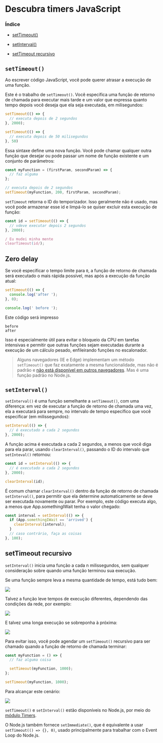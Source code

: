 # Descubra timers JavaScript

### Índice

- [setTimeout()]()

- [setInterval()]()

- [setTimeout recursivo]()

## `setTimeout()`

Ao escrever código JavaScript, você pode querer atrasar a execução de uma função.

Este é o trabalho de `setTimeout()`. Você especifica uma função de retorno de chamada para executar mais tarde e um valor que expressa quanto tempo depois você deseja que ela seja executada, em milisegundos:

```js
setTimeout(() => {
  // executa depois de 2 segundos
}, 2000);

setTimeout(() => {
  // executa depois de 50 milisegundos
}, 50)
```

Essa sintaxe define uma nova função. Você pode chamar qualquer outra função que desejar ou pode passar um nome de função existente e um conjunto de parâmetros:

```js
const myFunction = (firstParam, secondParam) => {
  // faz alguma
};

// executa depois de 2 segundos
setTimeout(myFunction, 200, firstParam, secondParam);
```

`setTimeout` retorna o ID do temporizador. Isso geralmente não é usado, mas você pode armazenar esse id e limpá-lo se quiser excluir esta execução de função:

```js
const id = setTimeout(() => {
  // vdeve executar depois 2 segundos
}, 2000);

/ Eu mudei minha mente
clearTimeout(id/);
```

## Zero delay

Se você especificar o tempo limite para `0`, a função de retorno de chamada será executado o mais rápida possível, mas após a execução da função atual:

```js
setTimeout(() => {
  console.log('after ');
}, 0);

console.log(' before ');
```

Este código será impresso

```
before
after
```

Isso é especialmente útil para evitar o bloqueio da CPU em tarefas intensivas e permitir que outras funções sejam executadas durante a execução de um cálculo pesado, enfileirando funções no escalonador.

> Alguns navegadores (IE e Edge) implementam um método `setTimeout()` que faz exatamente a mesma funcionalidade, mas não é padrão e [não está disponível em outros navegadores](https://caniuse.com/setimmediate). Mas é uma função padrão no Node.js.

## `setInterval()`

`setInterval()` é uma função semelhante a `setTimeout()`, com uma diferença: em vez de executar a função de retorno de chamada uma vez, ela a executará para sempre, no intervalo de tempo específico que você especificar (em milissegundos):

```js
setInterval(() => {
  // é executado a cada 2 segundos
}, 2000);
```

A função acima é executada a cada 2 segundos, a menos que você diga para ela parar, usando `clearInterval()`, passando o ID do intervalo que `setInteval()` retornou:

```js
const id = setInterval(() => {
  // é executado a cada 2 segundos
}, 2000);

clearInterval(id);
```

É comum chamar `clearInterval()` dentro da função de retorno de chamada `setInterval()`, para permitir que ela determine automaticamente se deve ser executada novamente ou parar. Por exemplo, este código executa algo, a menos que App.somethingIWait tenha o valor chegado:

```js
const interval = setInterval(() => {
  if (App.somethingIWait == 'arrived') {
    clearInterval(interval);
  }
  // caso contrário, faça as coisas
}, 100);
```

## setTimeout recursivo

`setInterval()` inicia uma função a cada n milissegundos, sem qualquer consideração sobre quando uma função terminou sua execução.

Se uma função sempre leva a mesma quantidade de tempo, está tudo bem:

![](/home/alpha/Documents/markdown/Nodejs/learn/fundamentos/images/setinterval-ok.png)

Talvez a função leve tempos de execução diferentes, dependendo das condições da rede, por exemplo:

![](/home/alpha/Documents/markdown/Nodejs/learn/fundamentos/images/setinterval-varying-duration.png)

E talvez uma longa execução se sobreponha à próxima:

![](/home/alpha/Documents/markdown/Nodejs/learn/fundamentos/images/setinterval-overlapping.png)

Para evitar isso, você pode agendar um `setTimeout()` recursivo para ser chamado quando a função de retorno de chamada terminar:

```js
const myFunction = () => {
  // faz alguma coisa

  setTimeout(myFunction, 1000);
};

setTimeout(myFunction, 1000);
```

Para alcançar este cenário:

![](/home/alpha/Documents/markdown/Nodejs/learn/fundamentos/images/recursive-settimeout.png)

`setTimeout()` e `setInterval()` estão disponíveis no Node.js, por meio do [módulo Timers](https://nodejs.org/api/timers.html).

O Node.js também fornece `setImmediate()`, que é equivalente a usar `setTimeout(() => {}, 0)`, usado principalmente para trabalhar com o Event Loop do Node.js.
